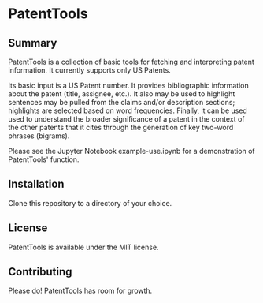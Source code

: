 # PatentTools

## Summary
PatentTools is a collection of basic tools for fetching and interpreting patent information. It currently supports only US Patents.

Its basic input is a US Patent number. It provides bibliographic information about the patent (title, assignee, etc.). It also may be used to highlight sentences may be pulled from the claims and/or description sections; highlights are selected based on word frequencies. Finally, it can be used used to understand the broader significance of a patent in the context of the other patents that it cites through the generation of key two-word phrases (bigrams).

Please see the Jupyter Notebook example-use.ipynb for a demonstration of PatentTools' function.

## Installation
Clone this repository to a directory of your choice.

## License
PatentTools is available under the MIT license.

## Contributing
Please do! PatentTools has room for growth.
